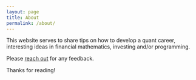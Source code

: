 ```yaml
---
layout: page
title: About
permalink: /about/
---
```


This website serves to share tips on how to develop a quant career, interesting ideas in financial mathematics, investing and/or programming. 

Please [reach out](mailto:quantmuse@proton.me) for any feedback. 

Thanks for reading!

